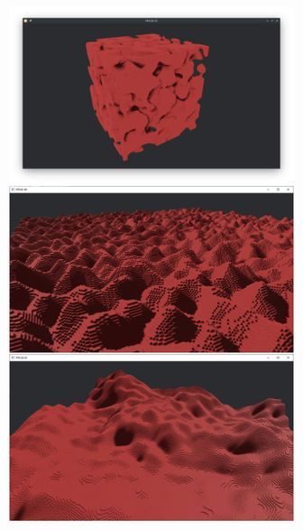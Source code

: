 ![Screenshot](./screenshots/bevy_cubes.png)
![Screenshot](./screenshots/2d_noise_terrain.png)
![Screenshot](./screenshots/2d_noise_stack_terrain.png)
